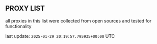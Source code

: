 ## PROXY LIST

all proxies in this list were collected from open sources and tested for functionality

last update: `2025-01-29 20:19:57.795935+00:00` UTC